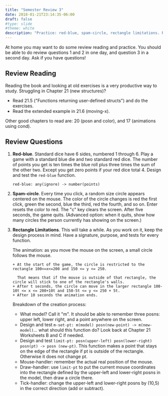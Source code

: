 ```yaml
---
title: "Semester Review 3"
date: 2018-01-21T23:14:35-06:00
draft: false
#type: slide
#theme: white
description: "Practice: red-blue, spam-circle, rectangle limitations. Review reading."
---
```


At home you may want to do some review reading and practice. You should be able to do review questions 1 and 2 in one day, and question 3 in a second day. Ask if you have questions!

## Review Reading

Reading the book and looking at old exercises is a very productive way to study. Struggling in Chapter 21 (new structures)? 

* Read 21.5 ("Functions returning user-defined structs") and do the exercises. 
* Read the extended example in 21.6 (moving-x). 

Other good chapters to read are: 20 (posn and color), and 17 (animations using cond).


## Review Questions 

1. **Red-blue**. Standard dice have 6 sides, numbered 1 through 6. Play a game with a standard blue die and two standard red dice. The number of points you get is ten times the blue roll plus three times the sum of the other two. Except you get zero points if your red dice total 4. Design and test the `red-blue` function.

    ```text
    red-blue: any(ignore) -> number(points)
    ```

2. **Spam-circle**. Every time you click, a random size circle appears centered on the mouse. The color of the circle changes is red the first click, green the second, blue the third, red the fourth, and so on. Enter resets the color to red. The "c" key clears the screen. After five seconds, the game quits. (Advanced option: when it quits, show how many circles the person currently has showing on the screen.)

3. **Rectangle Limitations**. 
This will take a while. As you work on it, keep the design process in mind. Have a signature, purpose, and tests for every function. 

    The animation: as you move the mouse on the screen, a small circle follows the mouse.

       + At the start of the game, the circle is restricted to the rectangle 100<=x<=200 and 150 <= y <= 250. 

         That means that if the mouse is outside of that rectangle, the circle will stick to one of the rectangle's walls.
       + After t seconds, the circle can move in the larger rectangle 100-10t <= x <= 200+10t and 150-5t <= y <= 250 + 5t. 
       + After 10 seconds the animation ends.

    Breakdown of the creation process:
    
      - What model? Call it "m". It should be able to remember three posns: upper left, lower right, and a point anywhere on the screen.
      - Design and test `m-set-pt: m(model) posn(new-point) -> m(new-model)`... what should this function do? Look back at Chapter 21 Worksheets B and C if needed.
      - Design and test `limit-pt: posn(upper-left) posn(lower-right) posn(pt) -> posn (new-pt)`. This function makes a point that stays on the edge of the rectangle if pt is outside of the rectangle. Otherwise it does not change pt.
      - Mouse-handler: remember the actual real position of the mouse.
      - Draw-handler: use `limit-pt` to put the current mouse coordinates into the rectangle defined by the upper-left and lower-right posns in the model, then draw a circle there.
      - Tick-handler: change the upper-left and lower-right posns by (10,5) in the correct direction (add or subtract).
    
